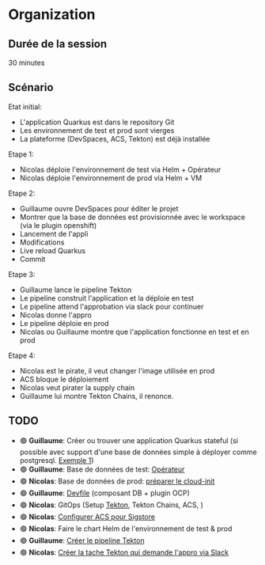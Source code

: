 # Organization

## Durée de la session

30 minutes

## Scénario

Etat initial:

* L'application Quarkus est dans le repository Git
* Les environnement de test et prod sont vierges
* La plateforme (DevSpaces, ACS, Tekton) est déjà installée

Etape 1:

* Nicolas déploie l'environnement de test via Helm + Opérateur
* Nicolas déploie l'environnement de prod via Helm + VM

Etape 2:

* Guillaume ouvre DevSpaces pour éditer le projet
* Montrer que la base de données est provisionnée avec le workspace (via le plugin openshift)
* Lancement de l'appli
* Modifications
* Live reload Quarkus
* Commit

Etape 3:

* Guillaume lance le pipeline Tekton
* Le pipeline construit l'application et la déploie en test
* Le pipeline attend l'approbation via slack pour continuer
* Nicolas donne l'appro
* Le pipeline déploie en prod
* Nicolas ou Guillaume montre que l'application fonctionne en test et en prod

Etape 4:

* Nicolas est le pirate, il veut changer l'image utilisée en prod
* ACS bloque le déploiement
* Nicolas veut pirater la supply chain
* Guillaume lui montre Tekton Chains, il renonce.

## TODO

* 🟢 **Guillaume**: Créer ou trouver une application Quarkus stateful (si possible avec support d'une base de données simple à déployer comme postgresql. [Exemple 1](https://github.com/nmasse-itix/demo-appdev))
* 🟢 **Guillaume**: Base de données de test: [Opérateur](https://github.com/MAD-Roadshow-France-2023/gitops/tree/main/kustomize/postgres)
* 🟢 **Nicolas**: Base de données de prod: [préparer le cloud-init](cloud-init/README.md)
* 🟢 **Guillaume**: [Devfile](https://github.com/MAD-Roadshow-France-2023/devspaces/blob/main/devfile.yaml) (composant DB + plugin OCP)
* 🟢 **Nicolas**: GitOps (Setup [Tekton](https://github.com/nmasse-itix/demo-apimgmt/tree/gitops/infrastructure/templates), Tekton Chains, ACS, )
* 🟢 **Nicolas**: [Configurer ACS pour Sigstore](acs/README.md)
* 🟢 **Nicolas**: Faire le chart Helm de l'environnement de test & prod
* 🟢 **Guillaume**: [Créer le pipeline Tekton](https://github.com/MAD-Roadshow-France-2023/devspaces/tree/main/tekton)
* 🟢 **Nicolas**: [Créer la tache Tekton qui demande l'appro via Slack](tekton-appro/README.md)
